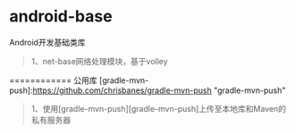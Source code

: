 android-base
============
Android开发基础类库
>1、net-base网络处理模块，基于volley

============
公用库
[gradle-mvn-push]:https://github.com/chrisbanes/gradle-mvn-push "gradle-mvn-push"
>1、使用[gradle-mvn-push][gradle-mvn-push]上传至本地库和Maven的私有服务器
